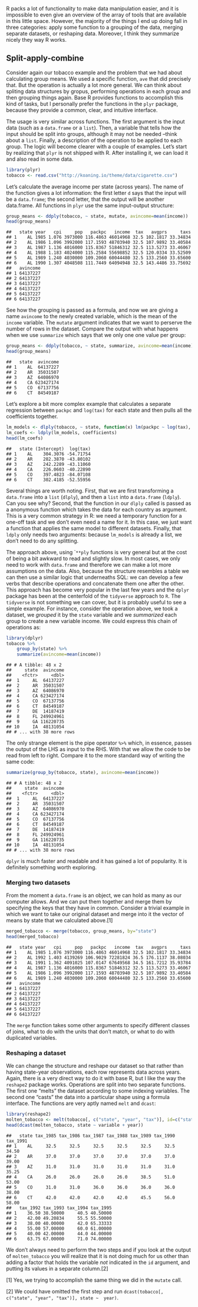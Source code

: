 R packs a lot of functionality to make data manipulation easier, and it
is impossible to even give an overview of the array of tools that are
available in this little space. However, the majority of the things I
end up doing fall in three categories: apply some function to a grouping
of the data, merging separate datasets, or reshaping data. Moreover, I
think they summarize nicely they way R works.

Split-apply-combine
-------------------

Consider again our tobacco example and the problem that we had about
calculating group means. We used a specific function, `ave` that did
precisely that. But the operation is actually a lot more general. We can
think about spliting data structures by gropus, performing operations in
each group and then grouping things again. Base R provides functions to
accomplish this kind of tasks, but I personally prefer the functions in
the `plyr` package, because they provide a common, clear, and intuitive
interface.

The usage is very similar across functions. The first argument is the
input data (such as a `data.frame` or a `list`). Then, a variable that
tells how the input should be split into groups, although it may not be
needed –think about a `list`. Finally, a description of the operation to
be applied to each group. The logic will become clearer with a couple of
examples. Let’s start by realizing that `plyr` is not shipped with R.
After installing it, we can load it and also read in some data.

``` r
library(plyr)
tobacco <- read.csv("http://koaning.io/theme/data/cigarette.csv")
```

Let’s calculate the average income per state (across years). The name of
the function gives a lot information: the first letter `d` says that the
input will be a `data.frame`; the second letter, that the output will be
another data.frame. All functions in `plyr` use the same input-output
structure:

``` r
group_means <- ddply(tobacco, ~ state, mutate, avincome=mean(income))
head(group_means)
```

    ##   state year   cpi     pop   packpc   income  tax   avgprs     taxs
    ## 1    AL 1985 1.076 3973000 116.4863 46014968 32.5 102.1817 33.34834
    ## 2    AL 1986 1.096 3992000 117.1593 48703940 32.5 107.9892 33.40584
    ## 3    AL 1987 1.136 4016000 115.8367 51846312 32.5 113.5273 33.46067
    ## 4    AL 1988 1.183 4024000 115.2584 55698852 32.5 120.0334 33.52509
    ## 5    AL 1989 1.240 4030000 109.2060 60044480 32.5 133.2560 33.65600
    ## 6    AL 1990 1.307 4048508 111.7449 64094948 32.5 143.4486 33.75692
    ##   avincome
    ## 1 64137227
    ## 2 64137227
    ## 3 64137227
    ## 4 64137227
    ## 5 64137227
    ## 6 64137227

See how the grouping is passed as a formula, and now we are giving a
name `avincome` to the newly created variable, which is the mean of the
`income` variable. The `mutate` argument indicates that we want to
perserve the number of rows in the dataset. Compare the output with what
happens when we use `summarize` which says that we only one one value
per group:

``` r
group_means <- ddply(tobacco, ~ state, summarize, avincome=mean(income))
head(group_means)
```

    ##   state  avincome
    ## 1    AL  64137227
    ## 2    AR  35031507
    ## 3    AZ  64086970
    ## 4    CA 623427174
    ## 5    CO  67137756
    ## 6    CT  84549187

Let’s explore a bit more complex example that calculates a separate
regression between `packpc` and `log(tax)` for each state and then pulls
all the coefficients together.

``` r
lm_models <- dlply(tobacco, ~ state, function(x) lm(packpc ~ log(tax), data=x))
lm_coefs <- ldply(lm_models, coefficients)
head(lm_coefs)
```

    ##   state (Intercept)  log(tax)
    ## 1    AL    304.3076 -54.71754
    ## 2    AR    282.3870 -43.80102
    ## 3    AZ    242.2289 -43.11060
    ## 4    CA    226.0603 -40.22890
    ## 5    CO    397.4823 -84.07108
    ## 6    CT    302.4185 -52.55956

Several things are worth noting. First, that we are first transforming a
`data.frame` into a `list` (`dlply`), and then a `list` into a
`data.frame` (`ldply`). Can you see why? Second, that the function in
our `dlply` called is passed as a anonymous function which takes the
data for each country as argument. This is a very common strategy in R:
we need a temporary function for a one-off task and we don’t even need a
name for it. In this case, we just want a function that applies the same
model to different datasets. Finally, that `ldply` only needs two
arguments: because `lm_models` is already a list, we don’t need to do
any splitting.

The approach above, using \``**ply` functions is very general but at the
cost of being a bit awkward to read and slightly slow. In most cases, we
only need to work with `data.frame` and therefore we can make a lot more
assumptions on the data. Also, because the structure resembles a table
we can then use a similar logic that underneaths SQL: we can develop a
few verbs that describe operations and concatenate them one after the
other. This approach has become very popular in the last few years and
the `dplyr` package has been at the centerfold of the `tidyverse`
approach to `R`. The `tidyverse` is not something we can cover, but it
is probably useful to see a simple example. For instance, consider the
operation above, we took a dataset, we *grouped* it by the `state`
variable and we *summarized* each group to create a new variable income.
We could express this chain of operations as:

``` r
library(dplyr)
tobacco %>%
    group_by(state) %>%
    summarize(avincome=mean(income))
```

    ## # A tibble: 48 x 2
    ##     state  avincome
    ##    <fctr>     <dbl>
    ##  1     AL  64137227
    ##  2     AR  35031507
    ##  3     AZ  64086970
    ##  4     CA 623427174
    ##  5     CO  67137756
    ##  6     CT  84549187
    ##  7     DE  14187419
    ##  8     FL 249924961
    ##  9     GA 116220735
    ## 10     IA  48131054
    ## # ... with 38 more rows

The only strange element is the pipe operator `%>%` which, in essence,
passes the output of the LHS as input to the RHS. With that we allow the
code to be read from left to right. Compare it to the more standard way
of writing the same code:

``` r
summarize(group_by(tobacco, state), avincome=mean(income))
```

    ## # A tibble: 48 x 2
    ##     state  avincome
    ##    <fctr>     <dbl>
    ##  1     AL  64137227
    ##  2     AR  35031507
    ##  3     AZ  64086970
    ##  4     CA 623427174
    ##  5     CO  67137756
    ##  6     CT  84549187
    ##  7     DE  14187419
    ##  8     FL 249924961
    ##  9     GA 116220735
    ## 10     IA  48131054
    ## # ... with 38 more rows

`dplyr` is much faster and readable and it has gained a lot of
popularity. It is definitely something worth exploring.

### Merging two datasets

From the moment a `data.frame` is an object, we can hold as many as our
computer allows. And we can put them together and merge them by
specifying the keys that they have in common. Consider a trivial example
in which we want to take our original dataset and merge into it the
vector of means by state that we calculated above.[1]

``` r
merged_tobacco <- merge(tobacco, group_means, by="state")
head(merged_tobacco)
```

    ##   state year   cpi     pop   packpc   income  tax   avgprs     taxs
    ## 1    AL 1985 1.076 3973000 116.4863 46014968 32.5 102.1817 33.34834
    ## 2    AL 1992 1.403 4139269 106.9029 72281824 36.5 176.1137 38.08034
    ## 3    AL 1991 1.362 4091025 107.0147 67649568 34.5 161.7212 35.93784
    ## 4    AL 1987 1.136 4016000 115.8367 51846312 32.5 113.5273 33.46067
    ## 5    AL 1986 1.096 3992000 117.1593 48703940 32.5 107.9892 33.40584
    ## 6    AL 1989 1.240 4030000 109.2060 60044480 32.5 133.2560 33.65600
    ##   avincome
    ## 1 64137227
    ## 2 64137227
    ## 3 64137227
    ## 4 64137227
    ## 5 64137227
    ## 6 64137227

The `merge` function takes some other arguments to specify different
classes of joins, what to do with the units that don’t match, or what to
do with duplicated variables.

### Reshaping a dataset

We can change the structure and reshape our dataset so that rather than
having state-year observations, each row represents data across years.
Again, there is a very direct way to do it with base R, but I like the
way the `reshape2` package works. Operations are split into two separate
functions. The first one “melts” the dataset according to some indexing
variables. The second one “casts” the data into a particular shape using
a formula interface. The functions are very aptly named `melt` and
`dcast`:

``` r
library(reshape2)
molten_tobacco <- melt(tobacco[, c("state", "year", "tax")], id=c("state", "year"))
head(dcast(molten_tobacco, state ~ variable + year))
```

    ##   state tax_1985 tax_1986 tax_1987 tax_1988 tax_1989 tax_1990 tax_1991
    ## 1    AL     32.5     32.5     32.5     32.5     32.5     32.5    34.50
    ## 2    AR     37.0     37.0     37.0     37.0     37.0     37.0    39.00
    ## 3    AZ     31.0     31.0     31.0     31.0     31.0     31.0    35.25
    ## 4    CA     26.0     26.0     26.0     26.0     38.5     51.0    53.00
    ## 5    CO     31.0     31.0     36.0     36.0     36.0     36.0    38.00
    ## 6    CT     42.0     42.0     42.0     42.0     45.5     56.0    58.00
    ##   tax_1992 tax_1993 tax_1994 tax_1995
    ## 1    36.50 38.50000     40.5 40.50000
    ## 2    42.00 49.20834     55.5 55.50000
    ## 3    38.00 40.00000     42.0 65.33333
    ## 4    55.00 57.00000     60.0 61.00000
    ## 5    40.00 42.00000     44.0 44.00000
    ## 6    63.75 67.00000     71.0 74.00000

We don’t always need to perform the two steps and if you look at the
output of `molten_tobacco` you will realize that it is not doing much
for us other than adding a factor that holds the variable *not*
indicated in the `id` argument, and putting its values in a separate
column.[2]

[1] Yes, we trying to accomplish the same thing we did in the `mutate`
call.

[2] We could have omitted the first step and run
`dcast(tobacco[, c("state", "year", "tax")], state ~  year)`.
